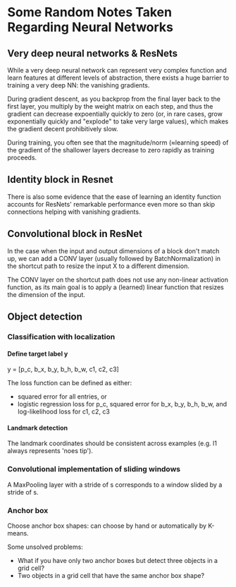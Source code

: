 # Some Random Notes Taken Regarding Neural Networks

## Very deep neural networks & ResNets
While a very deep neural network can represent very complex function and learn features at different levels of abstraction,
there exists a huge barrier to training a very deep NN: the vanishing gradients. 

During gradient descent, as you backprop from the final layer back to the first layer, you multiply by the weight matrix on
each step, and thus the gradient can decrease expoentially quickly to zero (or, in rare cases, grow exponentially quickly      and "explode" to take very large values), which makes the gradient decent prohibitively slow.

During training, you often see that the magnitude/norm (≈learning speed) of the gradient of the shallower layers decrease 
to zero rapidly as training proceeds.

## Identity block in Resnet
There is also some evidence that the ease of learning an identity function accounts for ResNets' remarkable performance 
even more so than skip connections helping with vanishing gradients.

## Convolutional block in ResNet
In the case when the input and output dimensions of a block don't match up, we can add a CONV layer (usually followed by
BatchNormalization) in the shortcut path to resize the input X to a different dimension.

The CONV layer on the shortcut path does not use any non-linear activation function, as its main goal is to apply a (learned)
linear function that resizes the dimension of the input.

## Object detection
### Classification with localization
#### Define target label y
y = [p_c, b_x, b_y, b_h, b_w, c1, c2, c3]

The loss function can be defined as either:
- squared error for all entries, or
- logistic regression loss for p_c, squared error for b_x, b_y, b_h, b_w, and log-likelihood loss for c1, c2, c3

#### Landmark detection
The landmark coordinates should be consistent across examples (e.g. l1 always represents 'noes tip').


### Convolutional implementation of sliding windows
A MaxPooling layer with a stride of s corresponds to a window slided by a stride of s.


### Anchor box
Choose anchor box shapes: can choose by hand or automatically by K-means.

Some unsolved problems:
- What if you have only two anchor boxes but detect three objects in a grid cell?
- Two objects in a grid cell that have the same anchor box shape?
